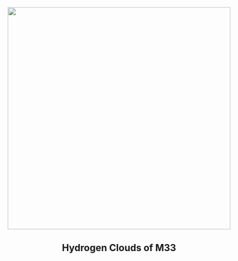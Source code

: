 
<p align="center"><img src="https://apod.nasa.gov/apod/image/2501/M33_1024.jpg" width="500" height="500"></p>
<h2 align="center"> Hydrogen Clouds of M33 </h2>
